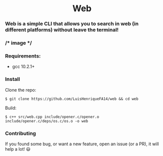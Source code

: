 <h1 align="center">Web</h1>

### Web is a simple CLI that allows you to search in web (in different platforms) without leave the terminal!

### /* image */

### Requirements:

- gcc 10.2.1+

### Install

Clone the repo:

```
$ git clone https://github.com/LuisHenriqueFA14/web && cd web
```

Build:

```
$ c++ src/web.cpp include/opener.c/opener.o include/opener.c/deps/os.c/os.o -o web
```

### Contributing

If you found some bug, or want a new feature, open an issue (or a PR), it will help a lot! :smiley:

